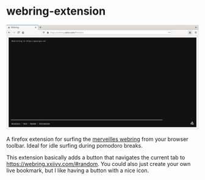 # webring-extension

![A screenshot of firefox navigating to a random page on the merveilles webring; the merveilles webring icon can be seenin the toolbar](screenshot.png)

A firefox extension for surfing the [merveilles webring](https://webring.xxiivv.com) from your browser toolbar. Ideal for idle surfing during pomodoro breaks.

This extension basically adds a button that navigates the current tab to https://webring.xxiivv.com/#random. You could also just create your own live bookmark, but I like having a button with a nice icon.
